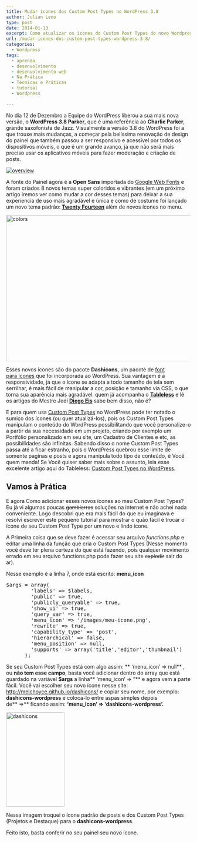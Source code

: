 ```yaml
---
title: Mudar ícones dos Custom Post Types no WordPress 3.8
author: Julian Leno
type: post
date: 2014-01-13
excerpt: Como atualizar os ícones do Custom Post Types do novo Wordpress.
url: /mudar-icones-dos-custom-post-types-wordpress-3-8/
categories:
  - Wordpress
tags:
  - aprenda
  - desenvolvimento
  - desenvolvimento web
  - Na Prática
  - Técnicas e Práticas
  - tutorial
  - Wordpress

---
```

No dia 12 de Dezembro a Equipe do WordPress liberou a sua mais nova versão, o **WordPress 3.8 Parker**, que é uma referência ao **Charlie Parker**, grande saxofonista de Jazz. Visualmente a versão 3.8 do WordPress foi a que trouxe mais mudanças, a começar pela belíssima renovação de design do painel que também passou a ser responsivo e acessível por todos os dispositivos móveis, o que é um grande avanço, já que não será mais preciso usar os aplicativos móveis para fazer moderação e criação de posts.

[<img class="size-full wp-image-40235 aligncenter" alt="overview" src="http://tableless.com.br/uploads/2014/01/overview.jpg" srcset="uploads/2014/01/overview.jpg 623w, uploads/2014/01/overview-329x101.jpg 329w, uploads/2014/01/overview-588x182.jpg 588w" sizes="(max-width: 623px) 100vw, 623px" />][1]

A fonte do Painel agora é a **Open Sans** importada do <a title="Open Sans" href="http://www.google.com/fonts/specimen/Open+Sans" target="_blank">Google Web Fonts</a> e foram criados 8 novos temas super coloridos e vibrantes (em um próximo artigo iremos ver como mudar a cor desses temas) para deixar a sua experiencia de uso mais agradável e única e como de costume foi lançado um novo tema padrão: <a title="Novo tema padrão do WordPress 3.8" href="http://twentyfourteendemo.wordpress.com/" target="_blank"><strong>Twenty Fourteen</strong></a> além de novos ícones no menu.

<p class="aligncenter">
  <a href="http://tableless.com.br/uploads/2014/01/colors1.png"><img class=" wp-image-40238 aligncenter" alt="colors" src="http://tableless.com.br/uploads/2014/01/colors1.png" width="559" height="398" srcset="uploads/2014/01/colors1.png 932w, uploads/2014/01/colors1-235x168.png 235w, uploads/2014/01/colors1-435x310.png 435w" sizes="(max-width: 559px) 100vw, 559px" /></a>
</p>

Esses novos ícones são do pacote **Dashicons**, um pacote de [font para ícones][2] que foi incorporada ao WordPress. Sua vantagem é a responsividade, já que o ícone se adapta a todo tamanho de tela sem serrilhar, é mais fácil de manipular a cor, posição e tamanho via CSS, o que torna sua aparência mais agradável. quem já acompanha o **[Tableless][3]** e lê os artigos do Mestre Jedi **[Diego Eis][4]** sabe bem disso, não é?

E para quem usa [Custom Post Types][5] no WordPress pode ter notado o sumiço dos ícones (ou quer atualizá-los), pois os Custom Post Types manipulam o conteúdo do WordPress possibilitando que você personalize-o a partir da sua necessidade em um projeto, criando por exemplo um Portfólio personalizado em seu site, um Cadastro de Clientes e etc, as possibilidades são infinitas. Sabendo disso o nome Custom Post Types passa até a ficar estranho, pois o WordPress quebrou esse limite de somente paginas e posts e agora manipula todo tipo de conteúdo, é Você quem manda! Se Você quiser saber mais sobre o assunto, leia esse excelente artigo aqui do Tableless: [Custom Post Types no WordPress][6].

## Vamos à Prática

E agora Como adicionar esses novos ícones ao meu Custom Post Types? Eu já vi algumas poucas <del datetime="2014-01-07">gambiarras</del> soluções na internet e não achei nada conveniente. Logo descobri que era mais fácil do que eu imaginava e resolvi escrever este pequeno tutorial para mostrar o quão fácil é trocar o ícone de seu Custom Post Type por um novo e lindo ícone.

A Primeira coisa que se deve fazer é acessar seu arquivo _functions.php_ e editar uma linha da função que cria o Custom Post Types (Nesse momento você deve ter plena certeza do que está fazendo, pois qualquer movimento errado em seu arquivo functions.php pode fazer seu site <del datetime="2014-01-07">explodir</del> sair do ar).

Nesse exemplo é a linha 7, onde está escrito: **menu_icon**

<pre class="lang-php">$args = array(
		'labels' =&gt; $labels,
		'public' =&gt; true,
		'publicly_queryable' =&gt; true,
		'show_ui' =&gt; true,
		'query_var' =&gt; true,
		'menu_icon' =&gt; '<!--?php bloginfo('template_url'); ?-->/images/meu-icone.png',
		'rewrite' =&gt; true,
		'capability_type' =&gt; 'post',
		'hierarchical' =&gt; false,
		'menu_position' =&gt; null,
		'supports' =&gt; array('title','editor','thumbnail')
	  );</pre>

Se seu Custom Post Types está com algo assim: ** &#8216;menu_icon&#8217; => null** , ou **não tem esse campo**, basta você adicionar dentro do array que está guardado na variável **$args** a linha** &#8216;menu_icon&#8217; => &#8221;** e agora vem a parte fácil. Você vai escolher seu novo ícone nesse site: <http://melchoyce.github.io/dashicons/> e copiar seu nome, por exemplo: **dashicons-wordpress** e coloca-lo entre aspas simples depois de** =>** ficando assim: **&#8216;menu_icon&#8217; => &#8216;dashicons-wordpress&#8217;.**

[<img class="size-full wp-image-40240 aligncenter" alt="dashicons" src="http://tableless.com.br/uploads/2014/01/dash.png" width="159" height="257" />][7]

Nessa imagem troquei o ícone padrão de posts e dos Custom Post Types (Projetos e Destaque) para o **dashicons-wordpress**.

Feito isto, basta conferir no seu painel seu novo ícone.

 [1]: http://tableless.com.br/uploads/2014/01/overview.jpg
 [2]: http://tableless.com.br/utilizando-icones-formato-font/ "Font icons – Utilizando ícones em formato de font"
 [3]: http://tableless.com.br/
 [4]: http://tableless.com.br/author/diego-eis/
 [5]: http://tableless.com.br/custom-post-types-wordpress
 [6]: http://tableless.com.br/custom-post-types-wordpress/
 [7]: http://tableless.com.br/uploads/2014/01/dash.png